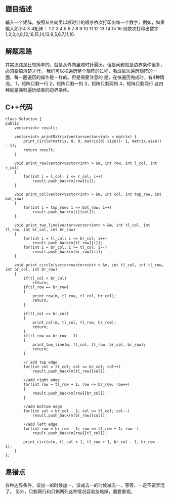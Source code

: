 ## 题目描述

输入一个矩阵，按照从外向里以顺时针的顺序依次打印出每一个数字，例如，如果输入如下4 X 4矩阵： 1 2 3 4 5 6 7 8 9 10 11 12 13 14 15 16 则依次打印出数字1,2,3,4,8,12,16,15,14,13,9,5,6,7,11,10.

## 解题思路
其实思路是比较简单的，就是从外向里顺时针遍历。但是问题就是边界条件很多，必须要搞清楚才行。
我们可以把遍历整个矩阵的过程，看成依次遍历矩阵的一圈，每一圈遍历的操作是一样的。但是需要注意的
是，在快遍历完成时，有4种情况。
1，矩阵只剩一行
2，矩阵只剩一列
3，矩阵只剩两列
4，矩阵只剩两行
这四种就是递归遍历结束的边界条件。

## C++代码
```
class Solution {
public:
    vector<int> result;

    vector<int> printMatrix(vector<vector<int> > matrix) {
        print_circle(matrix, 0, 0, matrix[0].size()- 1, matrix.size() - 1);
        return result;
    }

    void print_row(vector<vector<int> > &m, int row, int l_col, int r_col) 
    {
        for(int i = l_col; i <= r_col; i++)
            result.push_back(m[row][i]);
    }

    void print_col(vector<vector<int> > &m, int col, int top_row, int bot_row)
    {
        for(int i = top_row; i <= bot_row; i++)
            result.push_back(m[i][col]);
    }

    void print_two_line(vector<vector<int> > &m, int tl_col, int tl_row, int br_col, int br_row)
    {
        for(int i = tl_col; i <= br_col; i++)
            result.push_back(m[tl_row][i]);
        for(int i = br_col; i >= tl_col; i--)
            result.push_back(m[br_row][i]);
    }

    void print_circle(vector<vector<int> > &m, int tl_col, int tl_row, int br_col, int br_row)
    {
        if(tl_col > br_col)
            return;
        if(tl_row == br_row)
        {
            print_row(m, tl_row, tl_col, br_col);
            return;
        }

        if(tl_col == br_col)
        {
            print_col(m, tl_col, tl_row, br_row);
            return;
        }
        if(tl_row == br_row - 1)
        {
            print_two_line(m, tl_col, tl_row, br_col, br_row);
            return;
        }

        // add top edge
        for(int col = tl_col; col <= br_col; col++)
            result.push_back(m[tl_row][col]);
        
        //add right edge
        for(int row = tl_row + 1; row <= br_row; row++)
        {
            result.push_back(m[row][br_col]);
        }
        
        //add bottom edge
        for(int col = br_col - 1; col >= tl_col; col--)
            result.push_back(m[br_row][col]);
        
        //add left edge
        for(int row = br_row - 1; row >= tl_row + 1; row--)
            result.push_back(m[row][tl_col]);
        
        print_circle(m, tl_col + 1, tl_row + 1, br_col - 1, br_row - 1);
    }
};
```

## 易错点
各种边界条件，该加一的时候加一，该减去一的时候减去一，等等，一定不要弄混了。
另外，只剩两行和只剩两列这种情况容易忽略掉，需要重视。